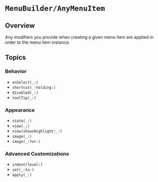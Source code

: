 # ``MenuBuilder/AnyMenuItem``

## Overview

Any modifiers you provide when creating a given menu item are applied in order to the menu item instance.

## Topics

### Behavior

- ``onSelect(_:)``
- ``shortcut(_:holding:)``
- ``disabled(_:)``
- ``toolTip(_:)``

### Appearance

- ``state(_:)``
- ``view(_:)``
- ``view(showsHighlight:_:)``
- ``image(_:)``
- ``image(_:for:)``

### Advanced Customizations

- ``indent(level:)``
- ``set(_:to:)``
- ``apply(_:)``

